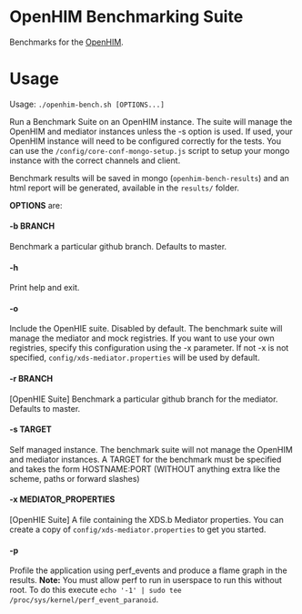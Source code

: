 OpenHIM Benchmarking Suite
==========================

Benchmarks for the [OpenHIM](http://openhim.org).

# Usage

Usage: `./openhim-bench.sh [OPTIONS...]`

Run a Benchmark Suite on an OpenHIM instance. The suite will manage the OpenHIM and mediator instances unless the -s option is used. If used, your OpenHIM instance will need to be configured correctly for the tests. You can use the `/config/core-conf-mongo-setup.js` script to setup your mongo instance with the correct channels and client.

Benchmark results will be saved in mongo (`openhim-bench-results`) and an html report will be generated, available in the `results/` folder.

**OPTIONS** are:
#### -b BRANCH
Benchmark a particular github branch. Defaults to master.

#### -h 
Print help and exit.

#### -o
Include the OpenHIE suite. Disabled by default. The benchmark suite will manage the mediator and mock registries. If you want to use your own registries, specify this configuration using the -x parameter. If not -x is not specified, `config/xds-mediator.properties` will be used by default.

#### -r BRANCH
[OpenHIE Suite] Benchmark a particular github branch for the mediator. Defaults to master.

#### -s TARGET
Self managed instance. The benchmark suite will not manage the OpenHIM and mediator instances. A TARGET for the benchmark must be specified and takes the form HOSTNAME:PORT (WITHOUT anything extra like the scheme, paths or forward slashes)

#### -x MEDIATOR_PROPERTIES
[OpenHIE Suite] A file containing the XDS.b Mediator properties. You can create a copy of `config/xds-mediator.properties` to get you started.

#### -p
Profile the application using perf_events and produce a flame graph in the results. **Note:** You must allow perf to run in userspace to run this without root. To do this execute `echo '-1' | sudo tee /proc/sys/kernel/perf_event_paranoid`.